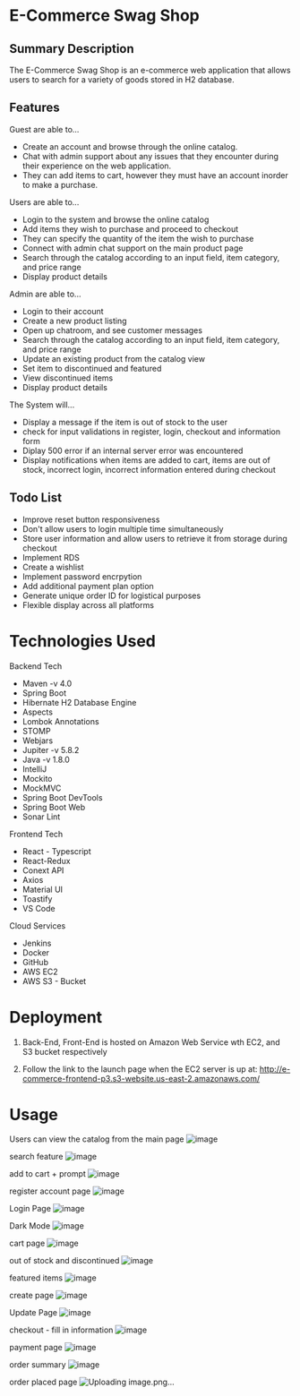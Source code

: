 # E-Commerce Swag Shop 

## Summary Description
The E-Commerce Swag Shop is an e-commerce web application that allows users to search for a variety of goods stored in H2 database. 

## Features

Guest are able to...
  - Create an account and browse through the online catalog. 
  - Chat with admin support about any issues that they encounter during their experience on the web application.
  - They can add items to cart, however they must have an account inorder to make a purchase.

Users are able to...
  - Login to the system and browse the online catalog
  - Add items they wish to purchase and proceed to checkout
  - They can specify the quantity of the item the wish to purchase
  - Connect with admin chat support on the main product page
  - Search through the catalog according to an input field, item category, and price range
  - Display product details

Admin are able to...
  - Login to their account
  - Create a new product listing
  - Open up chatroom, and see customer messages
  - Search through the catalog according to an input field, item category, and price range
  - Update an existing product from the catalog view
  - Set item to discontinued and featured
  - View discontinued items
  - Display product details

The System will...
  - Display a message if the item is out of stock to the user
  - check for input validations in register, login, checkout and information form
  - Diplay 500 error if an internal server error was encountered
  - Display notifications when items are added to cart, items are out of stock, incorrect login, incorrect information entered during checkout

## Todo List
  - Improve reset button responsiveness
  - Don't allow users to login multiple time simultaneously 
  - Store user information and allow users to retrieve it from storage during checkout
  - Implement RDS
  - Create a wishlist
  - Implement password encrpytion 
  - Add additional payment plan option
  - Generate unique order ID for logistical purposes
  - Flexible display across all platforms

# Technologies Used
  Backend Tech
  - Maven -v 4.0
  - Spring Boot
  - Hibernate H2 Database Engine
  - Aspects
  - Lombok Annotations 
  - STOMP 
  - Webjars 
  - Jupiter -v 5.8.2
  - Java -v 1.8.0
  - IntelliJ
  - Mockito
  - MockMVC
  - Spring Boot DevTools
  - Spring Boot Web
  - Sonar Lint

  Frontend Tech
  - React - Typescript
  - React-Redux
  - Conext API
  - Axios
  - Material UI
  - Toastify
  - VS Code

  Cloud Services
  - Jenkins
  - Docker
  - GitHub
  - AWS EC2
  - AWS S3 - Bucket

# Deployment
1. Back-End, Front-End is hosted on Amazon Web Service wth EC2, and S3 bucket respectively

2. Follow the link to the launch page when the EC2 server is up at: http://e-commerce-frontend-p3.s3-website.us-east-2.amazonaws.com/ 

# Usage

Users can view the catalog from the main page
![image](https://user-images.githubusercontent.com/101683611/174679509-2d302047-b693-4ecb-95e3-cac833606b09.png)

search feature
![image](https://user-images.githubusercontent.com/101683611/174679582-862bbd15-7a6c-4e02-a127-68c069839f70.png)

add to cart + prompt
![image](https://user-images.githubusercontent.com/101683611/174679673-8c3a71a3-5d6c-4a3f-87f7-64c6fc717cb2.png)

register account page
![image](https://user-images.githubusercontent.com/101683611/174679717-bcce26c2-ef4b-4958-b23f-c0499623d9f2.png)

Login Page
![image](https://user-images.githubusercontent.com/101683611/174679763-3a9dc189-4867-484d-8206-b92b7db7e06d.png)

Dark Mode
![image](https://user-images.githubusercontent.com/101683611/174679859-857457a8-1f4d-424d-8ee6-3f3a62bbb6e7.png)

cart page
![image](https://user-images.githubusercontent.com/101683611/174679951-e3810fb1-9a97-49f4-a48a-6a9f07b537fb.png)

out of stock and discontinued
![image](https://user-images.githubusercontent.com/101683611/174680127-023e751b-d1de-4087-b2ef-56e3333aeea4.png)

featured items
![image](https://user-images.githubusercontent.com/101683611/174680177-391e29ea-e272-4094-886d-b1f734049a3e.png)

create page
![image](https://user-images.githubusercontent.com/101683611/174680283-e9d10ac6-509c-4b9a-9838-c8f50ee3f93c.png)

Update Page
![image](https://user-images.githubusercontent.com/101683611/174680316-8eb20c40-bfb7-41ca-9a5a-3034c33b8efb.png)

checkout - fill in information
![image](https://user-images.githubusercontent.com/101683611/174680397-d929ec26-1f9c-4c49-b2a5-5d1dc2fd5f2d.png)

payment page
![image](https://user-images.githubusercontent.com/101683611/174680436-ab66f865-97f0-4510-ae9a-dda774085e26.png)

order summary 
![image](https://user-images.githubusercontent.com/101683611/174680512-a191fd8a-ab08-40a7-aa4c-6e142d4b11b2.png)

order placed page
![Uploading image.png…]()








